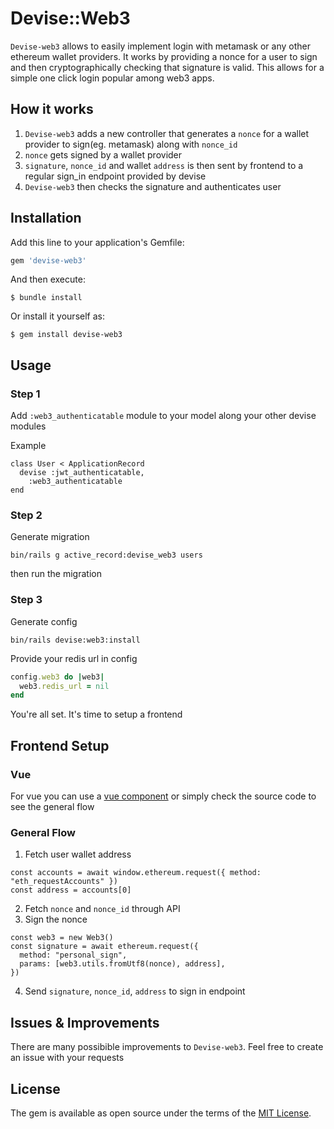 # Devise::Web3

`Devise-web3` allows to easily implement login with metamask or any other ethereum wallet providers. It works by providing a nonce for a user to sign and then cryptographically checking that signature is valid. This allows for a simple one click login popular among web3 apps.

## How it works
1. `Devise-web3` adds a new controller that generates a `nonce` for a wallet provider to sign(eg. metamask) along with `nonce_id`
2. `nonce` gets signed by a wallet provider
3. `signature`, `nonce_id` and wallet `address` is then sent by frontend to a regular sign_in endpoint provided by devise
4. `Devise-web3` then checks the signature and authenticates user

## Installation

Add this line to your application's Gemfile:

```ruby
gem 'devise-web3'
```

And then execute:

    $ bundle install

Or install it yourself as:

    $ gem install devise-web3

## Usage
### Step 1
Add `:web3_authenticatable` module to your model along your other devise modules

Example
```
class User < ApplicationRecord
  devise :jwt_authenticatable,
    :web3_authenticatable
end

```
### Step 2
Generate migration
```shell
bin/rails g active_record:devise_web3 users
```
then run the migration

### Step 3
Generate config
```shell
bin/rails devise:web3:install
```
Provide your redis url in config
```ruby
config.web3 do |web3|
  web3.redis_url = nil
end
```

You're all set. It's time to setup a frontend

## Frontend Setup
### Vue
For vue you can use a [vue component](https://github.com/TheSmartnik/devise-web3-vue) or simply check the source code to see the general flow

### General Flow
1. Fetch user wallet address
```
const accounts = await window.ethereum.request({ method: "eth_requestAccounts" })
const address = accounts[0]
```
2. Fetch `nonce` and `nonce_id` through API
3. Sign the nonce
```
const web3 = new Web3()
const signature = await ethereum.request({
  method: "personal_sign",
  params: [web3.utils.fromUtf8(nonce), address],
})
```
4. Send `signature`, `nonce_id`, `address` to sign in endpoint

## Issues & Improvements

There are many possibible improvements to `Devise-web3`. Feel free to create an issue with your requests

## License

The gem is available as open source under the terms of the [MIT License](https://opensource.org/licenses/MIT).
